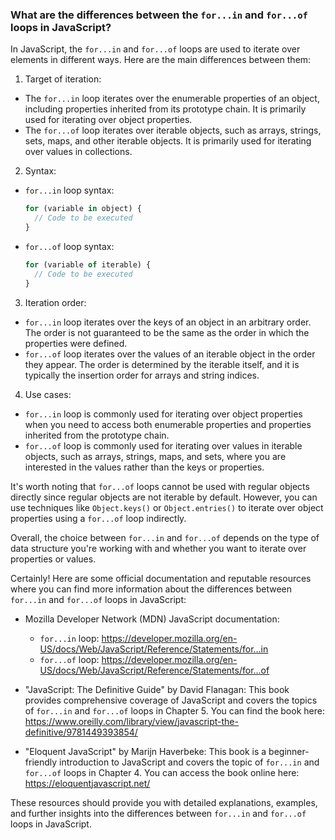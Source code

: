 ### What are the differences between the `for...in` and `for...of` loops in JavaScript?

In JavaScript, the `for...in` and `for...of` loops are used to iterate over elements in different ways. Here are the main differences between them:

1. Target of iteration:
  - The `for...in` loop iterates over the enumerable properties of an object, including properties inherited from its prototype chain. It is primarily used for iterating over object properties.
  - The `for...of` loop iterates over iterable objects, such as arrays, strings, sets, maps, and other iterable objects. It is primarily used for iterating over values in collections.

2. Syntax:
  - `for...in` loop syntax:
    ```javascript
    for (variable in object) {
      // Code to be executed
    }
    ```
  - `for...of` loop syntax:
    ```javascript
    for (variable of iterable) {
      // Code to be executed
    }
    ```

3. Iteration order:
  - `for...in` loop iterates over the keys of an object in an arbitrary order. The order is not guaranteed to be the same as the order in which the properties were defined.
  - `for...of` loop iterates over the values of an iterable object in the order they appear. The order is determined by the iterable itself, and it is typically the insertion order for arrays and string indices.

4. Use cases:
  - `for...in` loop is commonly used for iterating over object properties when you need to access both enumerable properties and properties inherited from the prototype chain.
  - `for...of` loop is commonly used for iterating over values in iterable objects, such as arrays, strings, maps, and sets, where you are interested in the values rather than the keys or properties.

It's worth noting that `for...of` loops cannot be used with regular objects directly since regular objects are not iterable by default. However, you can use techniques like `Object.keys()` or `Object.entries()` to iterate over object properties using a `for...of` loop indirectly.

Overall, the choice between `for...in` and `for...of` depends on the type of data structure you're working with and whether you want to iterate over properties or values.

Certainly! Here are some official documentation and reputable resources where you can find more information about the differences between `for...in` and `for...of` loops in JavaScript:

- Mozilla Developer Network (MDN) JavaScript documentation:
  - `for...in` loop: https://developer.mozilla.org/en-US/docs/Web/JavaScript/Reference/Statements/for...in
  - `for...of` loop: https://developer.mozilla.org/en-US/docs/Web/JavaScript/Reference/Statements/for...of

- "JavaScript: The Definitive Guide" by David Flanagan: This book provides comprehensive coverage of JavaScript and covers the topics of `for...in` and `for...of` loops in Chapter 5. You can find the book here: https://www.oreilly.com/library/view/javascript-the-definitive/9781449393854/

- "Eloquent JavaScript" by Marijn Haverbeke: This book is a beginner-friendly introduction to JavaScript and covers the topic of `for...in` and `for...of` loops in Chapter 4. You can access the book online here: https://eloquentjavascript.net/

These resources should provide you with detailed explanations, examples, and further insights into the differences between `for...in` and `for...of` loops in JavaScript.

